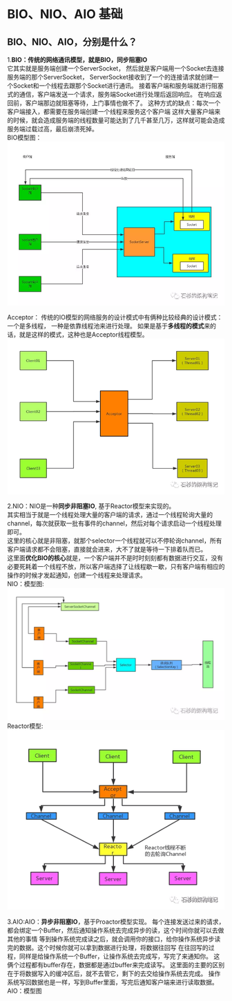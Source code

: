 # BIO、NIO、AIO 基础

## BIO、NIO、AIO，分别是什么？
1.**BIO：传统的网络通讯模型，就是BIO，同步阻塞IO**</br>
 它其实就是服务端创建一个ServerSocket， 然后就是客户端用一个Socket去连接服务端的那个ServerSocket， ServerSocket接收到了一个的连接请求就创建一个Socket和一个线程去跟那个Socket进行通讯。
接着客户端和服务端就进行阻塞式的通信，客户端发送一个请求，服务端Socket进行处理后返回响应。
在响应返回前，客户端那边就阻塞等待，上门事情也做不了。
这种方式的缺点：每次一个客户端接入，都需要在服务端创建一个线程来服务这个客户端
这样大量客户端来的时候，就会造成服务端的线程数量可能达到了几千甚至几万，这样就可能会造成服务端过载过高，最后崩溃死掉。</br>
BIO模型图：![img](https://github.com/longchenwen/mainshi/blob/master/src/img/BIO.webp)

Acceptor：
传统的IO模型的网络服务的设计模式中有俩种比较经典的设计模式：一个是多线程， 一种是依靠线程池来进行处理。
如果是基于**多线程的模式**来的话，就是这样的模式，这种也是Acceptor线程模型。</br>
![img](https://github.com/longchenwen/mainshi/blob/master/src/img/Acceptor.webp)

2.NIO：NIO是一种**同步非阻塞IO**, 基于Reactor模型来实现的。</br>
其实相当于就是一个线程处理大量的客户端的请求，通过一个线程轮询大量的channel，每次就获取一批有事件的channel，然后对每个请求启动一个线程处理即可。</br>
这里的核心就是非阻塞，就那个selector一个线程就可以不停轮询channel，所有客户端请求都不会阻塞，直接就会进来，大不了就是等待一下排着队而已。</br>
这里面**优化BIO的核心**就是，一个客户端并不是时时刻刻都有数据进行交互，没有必要死耗着一个线程不放，所以客户端选择了让线程歇一歇，只有客户端有相应的操作的时候才发起通知，创建一个线程来处理请求。</br>
NIO：模型图:![img](https://github.com/longchenwen/mainshi/blob/master/src/img/NIO.webp)
Reactor模型:![img](https://github.com/longchenwen/mainshi/blob/master/src/img/Reactor.webp)

3.AIO:AIO：**异步非阻塞IO**，基于Proactor模型实现。
每个连接发送过来的请求，都会绑定一个Buffer，然后通知操作系统去完成异步的读，这个时间你就可以去做其他的事情
等到操作系统完成读之后，就会调用你的接口，给你操作系统异步读完的数据。这个时候你就可以拿到数据进行处理，将数据往回写
在往回写的过程，同样是给操作系统一个Buffer，让操作系统去完成写，写完了来通知你。
这俩个过程都有buffer存在，数据都是通过buffer来完成读写。
这里面的主要的区别在于将数据写入的缓冲区后，就不去管它，剩下的去交给操作系统去完成。
操作系统写回数据也是一样，写到Buffer里面，写完后通知客户端来进行读取数据。
AIO：模型图

